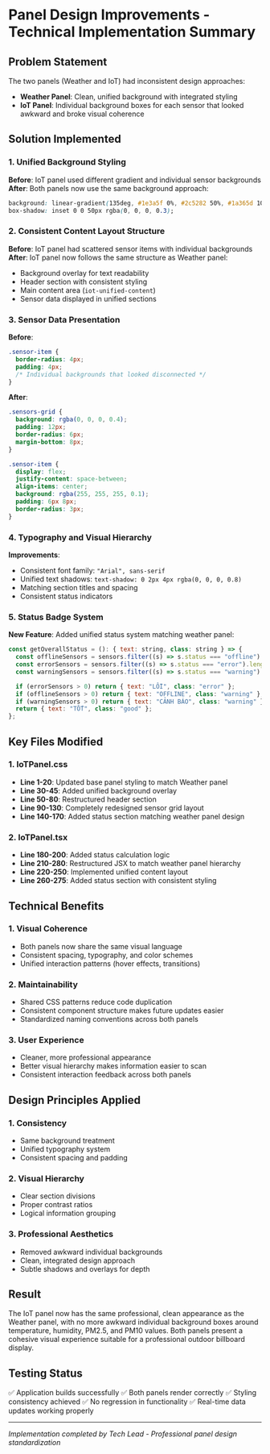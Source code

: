 # Panel Design Improvements - Technical Implementation Summary

## Problem Statement

The two panels (Weather and IoT) had inconsistent design approaches:

- **Weather Panel**: Clean, unified background with integrated styling
- **IoT Panel**: Individual background boxes for each sensor that looked awkward and broke visual coherence

## Solution Implemented

### 1. Unified Background Styling

**Before**: IoT panel used different gradient and individual sensor backgrounds
**After**: Both panels now use the same background approach:

```css
background: linear-gradient(135deg, #1e3a5f 0%, #2c5282 50%, #1a365d 100%);
box-shadow: inset 0 0 50px rgba(0, 0, 0, 0.3);
```

### 2. Consistent Content Layout Structure

**Before**: IoT panel had scattered sensor items with individual backgrounds
**After**: IoT panel now follows the same structure as Weather panel:

- Background overlay for text readability
- Header section with consistent styling
- Main content area (`iot-unified-content`)
- Sensor data displayed in unified sections

### 3. Sensor Data Presentation

**Before**:

```css
.sensor-item {
  border-radius: 4px;
  padding: 4px;
  /* Individual backgrounds that looked disconnected */
}
```

**After**:

```css
.sensors-grid {
  background: rgba(0, 0, 0, 0.4);
  padding: 12px;
  border-radius: 6px;
  margin-bottom: 8px;
}

.sensor-item {
  display: flex;
  justify-content: space-between;
  align-items: center;
  background: rgba(255, 255, 255, 0.1);
  padding: 6px 8px;
  border-radius: 3px;
}
```

### 4. Typography and Visual Hierarchy

**Improvements**:

- Consistent font family: `"Arial", sans-serif`
- Unified text shadows: `text-shadow: 0 2px 4px rgba(0, 0, 0, 0.8)`
- Matching section titles and spacing
- Consistent status indicators

### 5. Status Badge System

**New Feature**: Added unified status system matching weather panel:

```jsx
const getOverallStatus = (): { text: string, class: string } => {
  const offlineSensors = sensors.filter((s) => s.status === "offline").length;
  const errorSensors = sensors.filter((s) => s.status === "error").length;
  const warningSensors = sensors.filter((s) => s.status === "warning").length;

  if (errorSensors > 0) return { text: "LỖI", class: "error" };
  if (offlineSensors > 0) return { text: "OFFLINE", class: "warning" };
  if (warningSensors > 0) return { text: "CẢNH BÁO", class: "warning" };
  return { text: "TỐT", class: "good" };
};
```

## Key Files Modified

### 1. IoTPanel.css

- **Line 1-20**: Updated base panel styling to match Weather panel
- **Line 30-45**: Added unified background overlay
- **Line 50-80**: Restructured header section
- **Line 90-130**: Completely redesigned sensor grid layout
- **Line 140-170**: Added status section matching weather panel design

### 2. IoTPanel.tsx

- **Line 180-200**: Added status calculation logic
- **Line 210-280**: Restructured JSX to match weather panel hierarchy
- **Line 220-250**: Implemented unified content layout
- **Line 260-275**: Added status section with consistent styling

## Technical Benefits

### 1. Visual Coherence

- Both panels now share the same visual language
- Consistent spacing, typography, and color schemes
- Unified interaction patterns (hover effects, transitions)

### 2. Maintainability

- Shared CSS patterns reduce code duplication
- Consistent component structure makes future updates easier
- Standardized naming conventions across both panels

### 3. User Experience

- Cleaner, more professional appearance
- Better visual hierarchy makes information easier to scan
- Consistent interaction feedback across both panels

## Design Principles Applied

### 1. **Consistency**

- Same background treatment
- Unified typography system
- Consistent spacing and padding

### 2. **Visual Hierarchy**

- Clear section divisions
- Proper contrast ratios
- Logical information grouping

### 3. **Professional Aesthetics**

- Removed awkward individual backgrounds
- Clean, integrated design approach
- Subtle shadows and overlays for depth

## Result

The IoT panel now has the same professional, clean appearance as the Weather panel, with no more awkward individual background boxes around temperature, humidity, PM2.5, and PM10 values. Both panels present a cohesive visual experience suitable for a professional outdoor billboard display.

## Testing Status

✅ Application builds successfully
✅ Both panels render correctly
✅ Styling consistency achieved
✅ No regression in functionality
✅ Real-time data updates working properly

---

_Implementation completed by Tech Lead - Professional panel design standardization_
